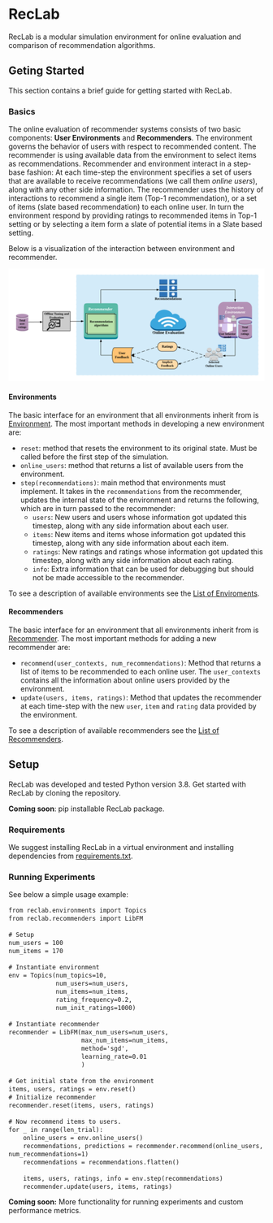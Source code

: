 # RecLab
RecLab is a modular simulation environment for online evaluation and comparison of recommendation algorithms.


## Geting Started
This section contains a brief guide for getting started with RecLab.

### Basics
The online evaluation of recommender systems consists of two basic components: **User Environments** and **Recommenders**. The environment governs the behavior of users with respect to recommended content. The recommender is using available data from the environment to select items as recommendations. Recommender and environment interact in a step-base fashion: At each time-step the environment specifies a set of users that are available to receive recommendations (we call them _online users_), along with any other side information. The recommender uses the history of interactions to recommend a single item (Top-1 recommendation), or a set of items (slate based recommendation) to each online user. In turn the environment respond by providing ratings to recommended items in Top-1 setting or by selecting a item form a slate of potential items in a Slate based setting.

Below is a visualization of the interaction between environment and recommender.

![Flowchart](/figures/RecSys.png)

#### Environments
The basic interface for an environment that all environments inherit from is [Environment](reclab/environments/environment.py). The most important methods in developing a new environment are:

- `reset`: method that resets the environment to its original state. Must be called before the first step of the simulation.
- `online_users`: method that returns a list of available users from the environment.
- `step(recommendations)`: main method that environments must implement. It takes in the `recommendations` from the recommender, updates the internal state of the environment and returns the following, which are in turn passed to the recommender:
    - `users`: New users and users whose information got updated this timestep, along with any side information about each user.
    - `items`: New items and items whose information got updated this timestep, along with any side information about each item.
    - `ratings`: New ratings and ratings whose information got updated this timestep, along with any side information about each rating.
    - `info`: Extra information that can be used for debugging but should not be made accessible to the recommender.


To see a description of available environments see the [List of Enviroments](reclab/environments/README.md).

#### Recommenders
The basic interface for an environment that all environments inherit from is [Recommender](reclab/recommenders/recommender.py). The most important methods for adding a new recommender are:

- `recommend(user_contexts, num_recommendations)`: Method that returns a list of items to be recommended to each online user. The `user_contexts` contains all the information about online users provided by the environment.
- `update(users, items, ratings)`: Method that updates the recommender at each time-step with the new `user`, `item` and `rating` data provided by the environment.

To see a description of available recommenders see the [List of Recommenders](reclab/recommenders/README.md).



## Setup
RecLab was developed and tested Python version 3.8. Get started with RecLab by cloning the repository.

**Coming soon**: pip installable RecLab package.

### Requirements
We suggest installing RecLab in a virtual environment and installing dependencies from [requirements.txt](requirements.txt).

### Running Experiments
See below a simple usage example:
```
from reclab.environments import Topics
from reclab.recommenders import LibFM

# Setup
num_users = 100
num_items = 170

# Instantiate environment
env = Topics(num_topics=10,
             num_users=num_users,
             num_items=num_items,
             rating_frequency=0.2,
             num_init_ratings=1000)

# Instantiate recommender
recommender = LibFM(max_num_users=num_users,
                    max_num_items=num_items,
                    method='sgd',
                    learning_rate=0.01
                    )

# Get initial state from the environment
items, users, ratings = env.reset()
# Initialize recommender
recommender.reset(items, users, ratings)

# Now recommend items to users.
for _ in range(len_trial):
    online_users = env.online_users()
    recommendations, predictions = recommender.recommend(online_users, num_recommendations=1)
    recommendations = recommendations.flatten()

    items, users, ratings, info = env.step(recommendations)
    recommender.update(users, items, ratings)
```

**Coming soon:** More functionality for running experiments and custom performance metrics.
